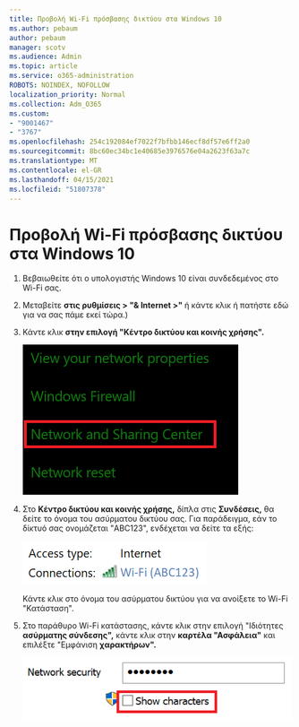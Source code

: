 ```yaml
---
title: Προβολή Wi-Fi πρόσβασης δικτύου στα Windows 10
ms.author: pebaum
author: pebaum
manager: scotv
ms.audience: Admin
ms.topic: article
ms.service: o365-administration
ROBOTS: NOINDEX, NOFOLLOW
localization_priority: Normal
ms.collection: Adm_O365
ms.custom:
- "9001467"
- "3767"
ms.openlocfilehash: 254c192084ef7022f7bfbb146ecf8df57e6ff2a0
ms.sourcegitcommit: 8bc60ec34bc1e40685e3976576e04a2623f63a7c
ms.translationtype: MT
ms.contentlocale: el-GR
ms.lasthandoff: 04/15/2021
ms.locfileid: "51807378"
---
```

# <a name="view-wi-fi-network-password-in-windows-10"></a>Προβολή Wi-Fi πρόσβασης δικτύου στα Windows 10

1. Βεβαιωθείτε ότι ο υπολογιστής Windows 10 είναι συνδεδεμένος στο Wi-Fi σας.

2. Μεταβείτε **στις ρυθμίσεις > "& Internet >"** ή κάντε κλικ [](ms-settings:network?activationSource=GetHelp) ή πατήστε εδώ για να σας πάμε εκεί τώρα.)

3. Κάντε κλικ **στην επιλογή "Κέντρο δικτύου και κοινής χρήσης".**

    ![Κέντρο δικτύου και κοινής χρήσης.](media/network-sharing-center.png)

4. Στο **Κέντρο δικτύου και κοινής χρήσης,** δίπλα στις **Συνδέσεις,** θα δείτε το όνομα του ασύρματου δικτύου σας. Για παράδειγμα, εάν το δίκτυό σας ονομάζεται "ABC123", ενδέχεται να δείτε τα εξής:

    ![Συνδέσεις δικτύου.](media/network-connections.png)

    Κάντε κλικ στο όνομα του ασύρματου δικτύου για να ανοίξετε το Wi-Fi "Κατάσταση". 

5. Στο παράθυρο Wi-Fi κατάστασης, κάντε κλικ στην επιλογή "Ιδιότητες **ασύρματης σύνδεσης",** κάντε κλικ στην **καρτέλα "Ασφάλεια"** και επιλέξτε "Εμφάνιση **χαρακτήρων".**

    ![Εμφάνιση Wi-Fi κωδικού πρόσβασης.](media/show-password-characters.png)

